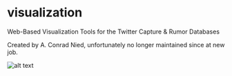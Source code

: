 # visualization
Web-Based Visualization Tools for the Twitter Capture &amp; Rumor Databases

Created by A. Conrad Nied, unfortunately no longer maintained since at new job.

![alt text](https://github.com/emCOMP/visualization/blob/master/Screen%20Shot%202017-04-11%20at%2010.02.54%20AM.png "Screenshot of the main page overviewing different features")
